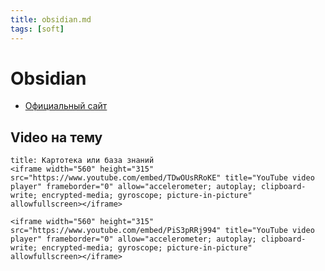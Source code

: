```yaml
---
title: obsidian.md
tags: [soft]
---
```

# Obsidian

- [Официальный сайт](https://obsidian.md/)

## Video на тему

```ad-info
title: Картотека или база знаний
<iframe width="560" height="315" src="https://www.youtube.com/embed/TDwOUsRRoKE" title="YouTube video player" frameborder="0" allow="accelerometer; autoplay; clipboard-write; encrypted-media; gyroscope; picture-in-picture" allowfullscreen></iframe>
```

```ad-info
<iframe width="560" height="315" src="https://www.youtube.com/embed/PiS3pRRj994" title="YouTube video player" frameborder="0" allow="accelerometer; autoplay; clipboard-write; encrypted-media; gyroscope; picture-in-picture" allowfullscreen></iframe>
```